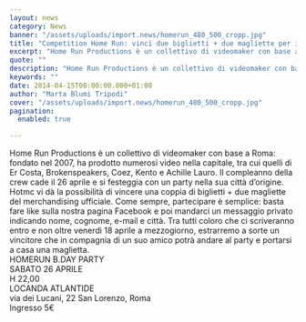 ```yaml
---
layout: news
category: News
banner: "/assets/uploads/import.news/homerun_480_500_cropp.jpg"
title: "Competition Home Run: vinci due biglietti + due magliette per il party di Roma!"
excerpt: "Home Run Productions è un collettivo di videomaker con base a Roma: fondato nel 2007, ha prodotto numerosi video nella capitale, tra cui quelli di Er Costa, Brokenspeakers, Coez, Kento e Achille Lauro. Il compleanno della crew cade il 26 aprile e si festeggia con un party nella sua città d’origine. Hotmc vi dà la [&hellip"
quote: ""
description: "Home Run Productions è un collettivo di videomaker con base a Roma: fondato nel 2007, ha prodotto numerosi video nella capitale, tra cui quelli di Er Costa, Brokenspeakers, Coez, Kento e Achille Lauro. Il compleanno della crew cade il 26 aprile e si festeggia con un party nella sua città d’origine. Hotmc vi dà la [&hellip"
keywords: ""
date: 2014-04-15T00:00:00.000+01:00
author: "Marta Blumi Tripodi"
cover: "/assets/uploads/import.news/homerun_480_500_cropp.jpg"
pagination:
  enabled: true

---
```


[](https://hotmc.com/wp-content/uploads/2014/04/homerun%5F480%5F500%5Fcropp.jpg)

Home Run Productions è un collettivo di videomaker con base a Roma: fondato nel 2007, ha prodotto numerosi video nella capitale, tra cui quelli di Er Costa, Brokenspeakers, Coez, Kento e Achille Lauro. Il compleanno della crew cade il 26 aprile e si festeggia con un party nella sua città d’origine. Hotmc vi dà la possibilità di vincere una coppia di biglietti + due magliette del merchandising ufficiale. Come sempre, partecipare è semplice: basta fare like sulla nostra pagina Facebook e poi mandarci un messaggio privato indicando nome, cognome, e-mail e città. Tra tutti coloro che ci scriveranno entro e non oltre venerdì 18 aprile a mezzogiorno, estrarremo a sorte un vincitore che in compagnia di un suo amico potrà andare al party e portarsi a casa una maglietta.  
HOMERUN B.DAY PARTY  
SABATO 26 APRILE  
H 22,00  
LOCANDA ATLANTIDE  
via dei Lucani, 22 San Lorenzo, Roma  
Ingresso 5€